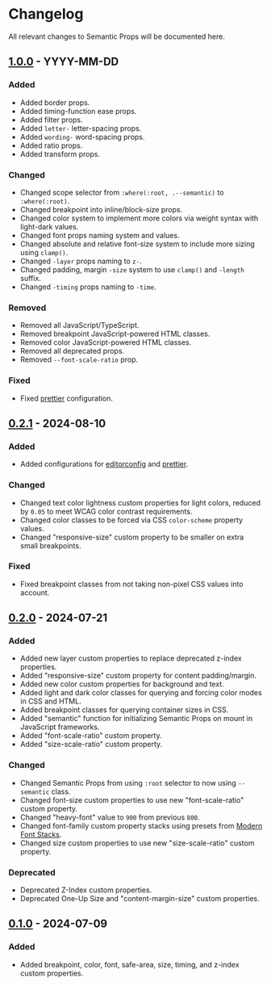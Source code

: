 # Changelog

All relevant changes to Semantic Props will be documented here.

## [1.0.0] - YYYY-MM-DD

### Added

- Added border props.
- Added timing-function ease props.
- Added filter props.
- Added `letter-` letter-spacing props.
- Added `wording-` word-spacing props.
- Added ratio props.
- Added transform props.

### Changed

- Changed scope selector from `:where(:root, .--semantic)` to `:where(:root)`.
- Changed breakpoint into inline/block-size props.
- Changed color system to implement more colors via weight syntax with light-dark values.
- Changed font props naming system and values.
- Changed absolute and relative font-size system to include more sizing using `clamp()`.
- Changed `-layer` props naming to `z-`.
- Changed padding, margin `-size` system to use `clamp()` and `-length` suffix.
- Changed `-timing` props naming to `-time`.

### Removed

- Removed all JavaScript/TypeScript.
- Removed breakpoint JavaScript-powered HTML classes.
- Removed color JavaScript-powered HTML classes.
- Removed all deprecated props.
- Removed `--font-scale-ratio` prop.

### Fixed

- Fixed [prettier](https://prettier.io/) configuration.

## [0.2.1] - 2024-08-10

### Added

- Added configurations for [editorconfig](https://editorconfig.org/) and [prettier](https://prettier.io/).

### Changed

- Changed text color lightness custom properties for light colors, reduced by `0.05` to meet WCAG color contrast requirements.
- Changed color classes to be forced via CSS `color-scheme` property values.
- Changed "responsive-size" custom property to be smaller on extra small breakpoints.

### Fixed

- Fixed breakpoint classes from not taking non-pixel CSS values into account.

## [0.2.0] - 2024-07-21

### Added

- Added new layer custom properties to replace deprecated z-index properties.
- Added "responsive-size" custom property for content padding/margin.
- Added new color custom properties for background and text.
- Added light and dark color classes for querying and forcing color modes in CSS and HTML.
- Added breakpoint classes for querying container sizes in CSS.
- Added "semantic" function for initializing Semantic Props on mount in JavaScript frameworks.
- Added "font-scale-ratio" custom property.
- Added "size-scale-ratio" custom property.

### Changed

- Changed Semantic Props from using `:root` selector to now using `--semantic` class.
- Changed font-size custom properties to use new "font-scale-ratio" custom property.
- Changed "heavy-font" value to `900` from previous `800`.
- Changed font-family custom property stacks using presets from [Modern Font Stacks](https://github.com/system-fonts/modern-font-stacks).
- Changed size custom properties to use new "size-scale-ratio" custom property.

### Deprecated

- Deprecated Z-Index custom properties.
- Deprecated One-Up Size and "content-margin-size" custom properties.

## [0.1.0] - 2024-07-09

### Added

- Added breakpoint, color, font, safe-area, size, timing, and z-index custom properties.

[0.1.0]: https://github.com/JoshuaSand0val/semantic-props/releases/tag/v0.1.0
[0.2.0]: https://github.com/JoshuaSand0val/semantic-props/releases/tag/v0.2.0
[0.2.1]: https://github.com/JoshuaSand0val/semantic-props/releases/tag/v0.2.1
[1.0.0]: https://github.com/JoshuaSand0val/semantic-props/releases/tag/v1.0.0
